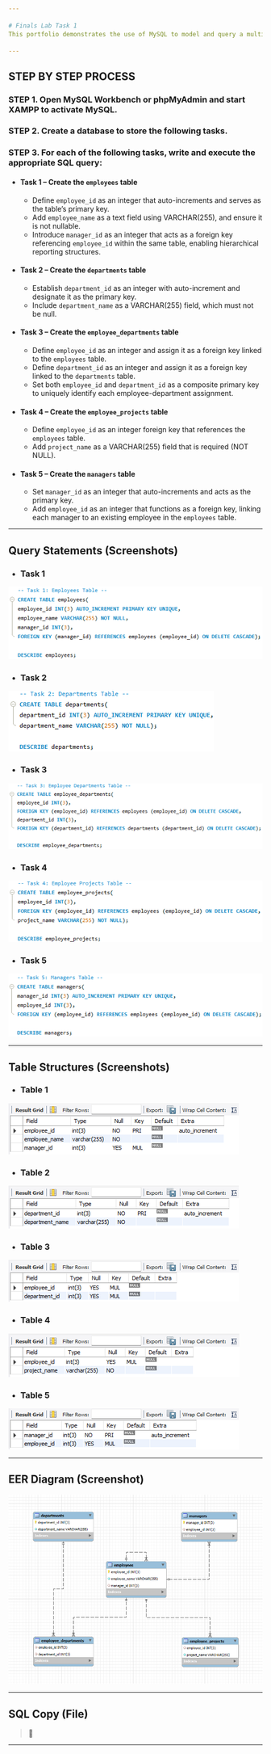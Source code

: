 ```yaml
---

# Finals Lab Task 1
This portfolio demonstrates the use of MySQL to model and query a multi-level company database. The task focuses on creating relational tables, inserting data, writing basic queries, and visualizing the structure with an ER diagram using phpMyAdmin or MySQL Workbench.

---
```


## STEP BY STEP PROCESS
### STEP 1. Open MySQL Workbench or phpMyAdmin and start XAMPP to activate MySQL.

### STEP 2. Create a database to store the following tasks.

### STEP 3. For each of the following tasks, write and execute the appropriate SQL query:
- #### Task 1 – Create the `employees` table
  - Define `employee_id` as an integer that auto-increments and serves as the table’s primary key.
  - Add `employee_name` as a text field using VARCHAR(255), and ensure it is not nullable.
  - Introduce `manager_id` as an integer that acts as a foreign key referencing `employee_id` within the same table, enabling hierarchical reporting structures.

- #### Task 2 – Create the `departments` table
  - Establish `department_id` as an integer with auto-increment and designate it as the primary key.
  - Include `department_name` as a VARCHAR(255) field, which must not be null.

- #### Task 3 – Create the `employee_departments` table
  - Define `employee_id` as an integer and assign it as a foreign key linked to the `employees` table.
  - Define `department_id` as an integer and assign it as a foreign key linked to the `departments` table.
  - Set both `employee_id` and `department_id` as a composite primary key to uniquely identify each employee-department assignment.

- #### Task 4 – Create the `employee_projects` table
  - Define `employee_id` as an integer foreign key that references the `employees` table.
  - Add `project_name` as a VARCHAR(255) field that is required (NOT NULL).

- #### Task 5 – Create the `managers` table
  - Set `manager_id` as an integer that auto-increments and acts as the primary key.
  - Add `employee_id` as an integer that functions as a foreign key, linking each manager to an existing employee in the `employees` table.

---

## Query Statements (Screenshots)
- ### Task 1
![screenshot](images/FLT1(T1).png)
- ### Task 2
![screenshot](images/FLT1(T2).png)
- ### Task 3
![screenshot](images/FLT1(T3).png)
- ### Task 4
![screenshot](images/FLT1(T4).png)
- ### Task 5
![screenshot](images/FLT1(T5).png)

---

## Table Structures (Screenshots)
- ### Table 1
![screenshot](images/FLT1(tbl1).png)
- ### Table 2
![screenshot](images/FLT1(tbl2).png)
- ### Table 3
![screenshot](images/FLT1(tbl3).png)
- ### Table 4
![screenshot](images/FLT1(tbl4).png)
- ### Table 5
![screenshot](images/FLT1(tbl5).png)

---

## EER Diagram (Screenshot)
![screenshot](images/FLT1(EER_Diagram).png)

---

## SQL Copy (File)
> 📂

---




